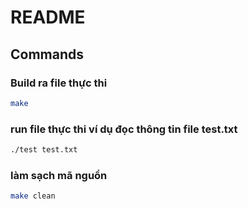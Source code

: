 # README

## Commands

### Build ra file thực thi
```bash
make
```
 
### run file thực thi ví dụ đọc thông tin file test.txt
```bash
./test test.txt
```

### làm sạch mã nguồn
```bash
make clean
```